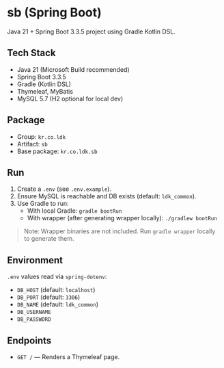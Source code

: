 # sb (Spring Boot)

Java 21 + Spring Boot 3.3.5 project using Gradle Kotlin DSL.

## Tech Stack
- Java 21 (Microsoft Build recommended)
- Spring Boot 3.3.5
- Gradle (Kotlin DSL)
- Thymeleaf, MyBatis
- MySQL 5.7 (H2 optional for local dev)

## Package
- Group: `kr.co.ldk`
- Artifact: `sb`
- Base package: `kr.co.ldk.sb`

## Run
1. Create a `.env` (see `.env.example`).
2. Ensure MySQL is reachable and DB exists (default: `ldk_common`).
3. Use Gradle to run:
   - With local Gradle: `gradle bootRun`
   - With wrapper (after generating wrapper locally): `./gradlew bootRun`

> Note: Wrapper binaries are not included. Run `gradle wrapper` locally to generate them.

## Environment
`.env` values read via `spring-dotenv`:
- `DB_HOST` (default: `localhost`)
- `DB_PORT` (default: `3306`)
- `DB_NAME` (default: `ldk_common`)
- `DB_USERNAME`
- `DB_PASSWORD`

## Endpoints
- `GET /` — Renders a Thymeleaf page.

